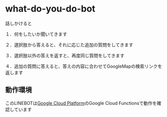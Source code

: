 # what-do-you-do-bot

話しかけると

１．何をしたいか聞いてきます

２．選択肢から答えると、それに応じた追加の質問をしてきます

３．選択肢以外の答えを返すと、再度同じ質問をしてきます

４．追加の質問に答えると、答えの内容に合わせてGoogleMapの検索リンクを返します

## 動作環境

このLINEBOTは[Google Cloud Platform](https://cloud.google.com/)のGoogle Cloud Functionsで動作を確認しています
